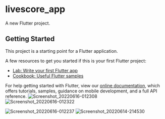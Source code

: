 # livescore_app

A new Flutter project.

## Getting Started

This project is a starting point for a Flutter application.

A few resources to get you started if this is your first Flutter project:

- [Lab: Write your first Flutter app](https://flutter.dev/docs/get-started/codelab)
- [Cookbook: Useful Flutter samples](https://flutter.dev/docs/cookbook)

For help getting started with Flutter, view our
[online documentation](https://flutter.dev/docs), which offers tutorials,
samples, guidance on mobile development, and a full API reference.
![Screenshot_20220616-012308](https://user-images.githubusercontent.com/94699588/173970795-2eb1e536-3832-4102-982a-351e9f2c7dd2.png)
![Screenshot_20220616-012322](https://user-images.githubusercontent.com/94699588/173970801-7b9e26d8-f9ea-4172-8dc6-de1196f6d53e.png)

![Screenshot_20220616-012237](https://user-images.githubusercontent.com/94699588/173970812-675b549d-a498-4c70-b126-8dc6cd9ba0a2.png)
![Screenshot_20220614-214530](https://user-images.githubusercontent.com/94699588/173970826-68f95cc9-d1bf-484b-9d14-1f2d84fd58e3.png)
